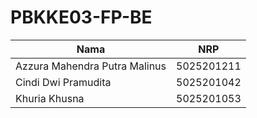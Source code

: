 # PBKKE03-FP-BE

| Nama                         | NRP          |
| ---------------------------- | ------------ |
| Azzura Mahendra Putra Malinus| 5025201211   |
| Cindi Dwi Pramudita          | 5025201042   |
| Khuria Khusna                | 5025201053   |

